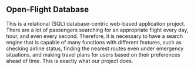 ## Open-Flight Database

This is a relational (SQL) database-centric web-based application project.
There are a lot of passengers searching for an appropriate flight every day, hour, and even every second. Therefore, it is necessary to have a search engine that is capable of many functions with different features, such as checking airline status, finding the nearest routes even under emergency situations, and making travel plans for users based on their preferences ahead of time. This is exactly what our project does. 

